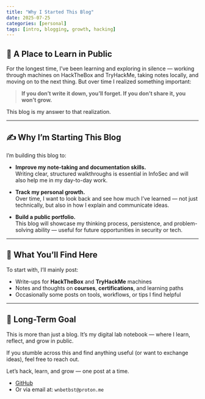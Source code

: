 ```yaml
---
title: "Why I Started This Blog"
date: 2025-07-25
categories: [personal]
tags: [intro, blogging, growth, hacking]
---
```


## 🧠 A Place to Learn in Public

For the longest time, I’ve been learning and exploring in silence — working through machines on HackTheBox and TryHackMe, taking notes locally, and moving on to the next thing. But over time I realized something important:

> **If you don’t write it down, you’ll forget. If you don’t share it, you won’t grow.**

This blog is my answer to that realization.

---

## ✍️ Why I’m Starting This Blog

I’m building this blog to:

- **Improve my note-taking and documentation skills.**  
  Writing clear, structured walkthroughs is essential in InfoSec and will also help me in my day-to-day work.

- **Track my personal growth.**  
  Over time, I want to look back and see how much I’ve learned — not just technically, but also in how I explain and communicate ideas.

- **Build a public portfolio.**  
  This blog will showcase my thinking process, persistence, and problem-solving ability — useful for future opportunities in security or tech.

---

## 🚀 What You’ll Find Here

To start with, I’ll mainly post:

- Write-ups for **HackTheBox** and **TryHackMe** machines  
- Notes and thoughts on **courses**, **certifications**, and learning paths  
- Occasionally some posts on tools, workflows, or tips I find helpful

---

## 🎯 Long-Term Goal

This is more than just a blog. It’s my digital lab notebook — where I learn, reflect, and grow in public.

If you stumble across this and find anything useful (or want to exchange ideas), feel free to reach out.

Let’s hack, learn, and grow — one post at a time.

- [GitHub](https://github.com/wnbetbst)
- Or via email at: `wnbetbst@proton.me`